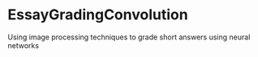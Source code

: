 # EssayGradingConvolution
Using image processing techniques to grade short answers using neural networks
